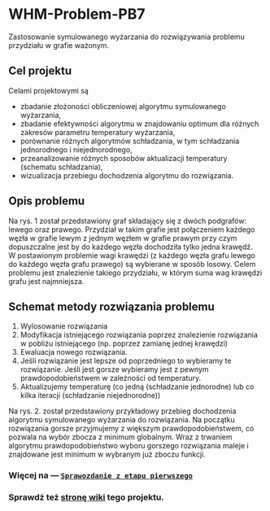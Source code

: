 # WHM-Problem-PB7
Zastosowanie symulowanego wyżarzania do rozwiązywania problemu przydziału w grafie ważonym.

## Cel projektu
Celami projektowymi są 
* zbadanie złożoności obliczeniowej algorytmu symulowanego wyżarzania, 
* zbadanie efektywności algorytmu w znajdowaniu optimum dla różnych zakresów parametru temperatury wyżarzania,
* porównanie różnych algorytmów schładzania, w tym schładzania jednorodnego i niejednorodnego,
* przeanalizowanie różnych sposobów aktualizacji temperatury (schematu schładzania),
* wizualizacja przebiegu dochodzenia algorytmu do rozwiązania.


## Opis problemu
Na rys. 1 został przedstawiony graf składający się z dwóch podgrafów: lewego oraz prawego.
Przydział w takim grafie jest połączeniem każdego węzła w grafie lewym z jednym węzłem w grafie prawym przy czym dopuszczalne jest by do każdego węzła dochodziła tylko jedna krawędź.  
W postawionym problemie wagi krawędzi (z każdego węzła grafu lewego do każdego węzła grafu prawego) są wybierane w sposób losowy.
Celem problemu jest znalezienie takiego przydziału, w którym suma wag krawędzi grafu jest najmniejsza.

## Schemat metody rozwiązania problemu
1. Wylosowanie rozwiązania
2. Modyfikacja istniejącego rozwiązania poprzez znalezienie rozwiązania w pobliżu istniejącego (np. poprzez zamianę jednej krawędzi)
3. Ewaluacja nowego rozwiązania.
4. Jeśli rozwiązanie jest lepsze od poprzedniego to wybieramy te rozwiązanie. Jeśli jest gorsze wybieramy jest z pewnym prawdopodobieństwem w zależności od temperatury.
5. Aktualizujemy temperaturę (co jedną (schładzanie jednorodne) lub co kilka iteracji (schładzanie niejednorodne))

Na rys. 2. został przedstawiony przykładowy przebieg dochodzenia algorytmu symulowanego wyżarzania do rozwiązania. Na początku rozwiązania gorsze przyjmujemy z większym prawdopodobieństwem, co pozwala na wybór zbocza z minimum globalnym. Wraz z trwaniem algorytmu prawdopodobieństwo wyboru gorszego rozwiązania maleje i znajdowane jest minimum w wybranym już zboczu funkcji. 


### Więcej na ― [`Sprawozdanie z etapu pierwszego`](https://docs.google.com/document/d/1WYCxnshAwNDnHHsAOg-h27Iu1ziimTfWvYYE1A3wL8E/edit?usp=sharing)

### Sprawdź też [stronę wiki](https://github.com/mwolodzk/WHM-Problem-PB7/wiki) tego projektu.

